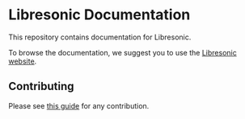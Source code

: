 <!--
# README.md
# Libresonic/documentation
-->

# Libresonic Documentation

This repository contains documentation for Libresonic.

To browse the documentation, we suggest you to use the [Libresonic website](https://libresonic.github.io/docs/).

## Contributing

Please see [this guide](https://github.com/Libresonic/documentation/blob/stable/CONTRIBUTING.md) for any contribution.
